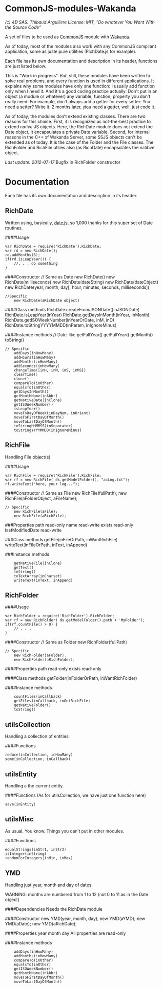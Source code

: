 ﻿# CommonJS-modules-Wakanda

_(c) 4D SAS. Thibaud Arguillere_
_License: MIT, "Do whatever You Want With the Source Code"_

A set of files to be used as [CommonJS](http://www.commonjs.org/) module with [Wakanda](http://www.wakanda.org).

As of today, most of the modules also work with any CommonJS compliant application, some as juste pure utilities (RichDate.js for example).

Each file has its own documentation and description in its header, functions are just listed below.

This is "Work in progress". _But_, still, these modules have been written to solve real problems, and every function is used in different applications. It explains why some modules have only one function: I usually add function only when I need it. And it's a good coding practice actually: Don't put in an object (a module or whatever) any variable, function, property you don't really need. For example, don't always add a getter for every setter: You need a setter? Write it. 2 months later, yiou need a getter, well, just code it.

As of today, the modules don't extend existing classes. There are two reasons for this choice. First, it is recognized as not-the-best practice to extend _native_ JS objects. Here, the RichDate module does not extend the Date object, it encapsulates a private Date variable. Second, for internal reasons in the C++ of Wakanda Server, some SSJS objects can't be extended as of today. It is the case of the Folder and the File classes. The RichFolder and RichFile utilies also (as RichDate) encapsulates the natibve object.


_Last update: 2012-07-17_
	Bugfix in RichFolder constructor

# Documentation

Each file has its own documentation and description in its header.

## RichDate
	
Written using, basically, [date.js](http://www.datejs.com), so 1,000 thanks for this super set of Date routines.

####Usage

    var RichDate = require('RichDate').RichDate;
    var rd = new RichDate();
    rd.addMonths(5);
    if(rd.isLeapYear()) {
        //. . . do something
    }

####Constructor
    // Same as Date
        new RichDate()
        new RichDate(milliseconds)
        new RichDate(dateString)
        new RichDate(dateObject)
        new RichDate(year, month, day[, hour, minutes, seconds, milliseconds])
    
    //Specific
        new RichDate(aRichDate object)

####Class methods
        RichDate.createFromJSONDate()inJSONDate)
        RichDate.isLeapYear(inYear)
        RichDate.getDaysInMonth(inYear, inMonth)
        RichDate.getISOWeekNumber(inYearOrDate, inM, inD)
        RichDate.toStringYYYYMMDD(inParam, inIgnoreMinus)

####Instance methods
    // Date-like
        getFullYear()
        getFullYear()
        getMonth()
        toString()
    
    // Specific
        addDays(inHowMany)
        addHours(inHowMany)
        addMonths(inHowMany)
        addSeconds(inHowMany)
        changeTime([inH, inM, inS, inMS])
        clearTime()
        clone()
        compareTo(inOther)
        equalsTo(inOther)
        getDaysInMonth()
        getMonthName(inAbbr)
        getNativeDate(inClone)
        getISOWeekNumber()
        isLeapYear()
        moveToDayOfWeek(inDayNum, inOrient)
        moveToFirstDayOfMonth()
        moveToLastDayOfMonth()
        toStringHHMMSS(inSeparator)
        toStringYYYYMMDD(inIgnoreMinus)

## RichFile

Handling File object(s)

####Usage

    var RichFile = require('RichFile').RichFile;
    var rf = new RichFile( ds.getModelFolder(), "aaLog.txt");
    rf.writeText("here, your log...");

####Constructor
    // Same as File
        new RichFile(fullPath);
        new RichFile(aFolderObject, aFileName);

    // Specific
        new RichFile(aFile);
        new RichFile(aRichFile);

###Properties
        path
            read-only
        name
            read-write
        exists
            read-only
        lastModifiedDate
            read-write

###Class methods
        getFile(inFileOrPath, inWantRichFile)
        writeText(inFileOrPath, inText, inAppend)

###Instance methods

        getNativeFile(inClone)
        getText()
        toString()
        toTextArray(inCharset)
        writeText(inText, inAppend)

## RichFolder

####Usage

    var RichFolder = require('RichFolder').RichFolder;
    var rf = new RichFolder( ds.getModelFolder().path + 'MyFolder');
    if(rf.countFile() > 0) {
        // . . .
    }

####Constructor
    // Same as Folder
        new RichFolder(fullPath)

    // Specific
        new RichFolder(aFolder);
        new RichFolder(aRichFolder);

####Properties
        path
            read-only
        exists
            read-only

####Class methods
        getFolder(inFolderOrPath, inWantRichFolder)

####Instance methods

        countFiles(inCallback)
        getFiles(inCallback, inGetRichFile)
        getNativeFolder()
        toString()
        

## utilsCollection

Handling a collection of entities.

####Functions

    reduce(inCollection, inHowMany)
    some(inCollection, inCallback)

## utilsEntity

Handling a the current entity.

####Functions
(As for utilsCollection, we have just one function here)

    save(inEntity)

## utilsMisc
As usual. You know. Things you can't put in other modules.

####Functions

    equalStrings(inStr1, inStr2)
    isInteger(inString)
    randomForIntegers(inMin, inMax)

## YMD
Handling just year, month and day of dates.

WARNING: months are numbered from 1 to 12 (not 0 to 11 as in the Date object)

####Dependencies
Needs the RichDate module

####Constructor
        new YMD(year, month, day);
        new YMD(aYMD);
        new YMD(aDate);
        new YMD(aRichDate);

####Properties
        year
        month
        day
            All properties are read-only

####Instance methods

        addDays(inHowMany)
        addMonths(inHowMany)
        compareTo(inOther)
        equalsTo(inOther)
        getISOWeekNumber()
        getMonthName(inAbbr)
        moveToFirstDayOfMonth()
        moveToLastDayOfMonth()
